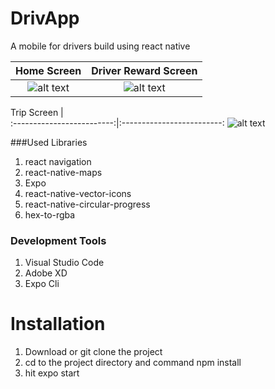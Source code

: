 # DrivApp
A mobile for drivers build using react native 

Home Screen            |  Driver Reward Screen
:-------------------------:|:-------------------------:
![alt text](https://github.com/kemojal/DrivApp/blob/master/gif/_g1.gif "gif of the app")  |  ![alt text](https://github.com/kemojal/DrivApp/blob/master/gif/_g2.gif "gif of the app")

Trip Screen            |  
:-------------------------:|:-------------------------:
![alt text](https://github.com/kemojal/DrivApp/blob/master/gif/_g3.gif "gif of the app")

###Used Libraries 
1. react navigation
2. react-native-maps
3. Expo
4. react-native-vector-icons
5. react-native-circular-progress
5. hex-to-rgba


### Development Tools
1. Visual Studio Code 
2. Adobe XD
3. Expo Cli


# Installation
1. Download or git clone the project
2. cd to the project directory and command npm install
3. hit expo start 






